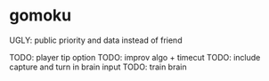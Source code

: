 # gomoku

UGLY: public priority and data instead of friend

TODO: player tip option
TODO: improv algo + timecut
TODO: include capture and turn in brain input
TODO: train brain